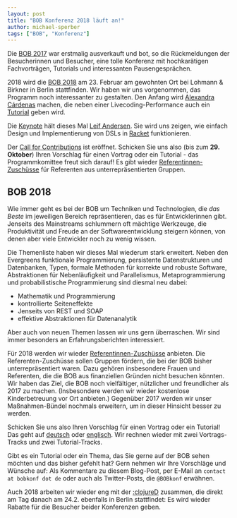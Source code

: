 ```yaml
---
layout: post
title: "BOB Konferenz 2018 läuft an!"
author: michael-sperber
tags: ["BOB", "Konferenz"]
---
```


Die [BOB 2017](http://bobkonf.de/2017/) war erstmalig ausverkauft und
bot, so die Rückmeldungen der Besucherinnen und Besucher, eine tolle
Konferenz mit hochkarätigen Fachvorträgen, Tutorials und interessanten
Pausengesprächen.

2018 wird die [BOB 2018](http://bobkonf.de/2018/) am 23. Februar am gewohnten Ort bei Lohmann &
Birkner in Berlin stattfinden.
Wir haben wir uns vorgenommen, das Programm noch interessanter zu
gestalten.  Den Anfang wird [Alexandra
Cárdenas](http://cargocollective.com/tiemposdelruido/Alexandra-Cardenas) 
machen, die neben einer Livecoding-Performance auch ein
[Tutorial](http://bobkonf.de/2018/cardenas.html) geben wird.

Die [Keynote](http://bobkonf.de/2018/andersen.html) hält dieses
Mal [Leif Andersen](http://leifandersen.net/).  Sie wird uns
zeigen, wie einfach Design und Implementierung von DSLs in
[Racket](http://racket-lang.org) funktionieren.

Der [Call for Contributions](http://bobkonf.de/2018/cfp.html) ist
eröffnet.  Schicken Sie uns also (bis zum **29. Oktober**) 
Ihren Vorschlag für einen Vortrag oder ein Tutorial - das
Programmkomittee freut sich darauf!  Es gibt wieder
[Referentinnen-Zuschüsse](http://bobkonf.de/2018/de/speaker-grants.html)
für Referenten aus unterrepräsentierten Gruppen.

<!-- more start -->

## BOB 2018

Wie immer geht es bei der BOB um Techniken und Technologien, die
*das Beste* im jeweiligen Bereich repräsentieren, das es für
Entwicklerinnen gibt.  Jenseits des Mainstreams schlummern oft mächtige
Werkzeuge, die Produktivität und Freude an der Softwareentwicklung
steigern können, von denen aber viele Entwickler noch zu wenig wissen.

Die Themenliste haben wir dieses Mal wiederum stark erweitert.  Neben
den Evergreens funktionale Programmierung, persistente Datenstrukturen
und Datenbanken, Typen, formale Methoden für korrekte und robuste
Software, Abstraktionen für Nebenläufigkeit und Parallelismus,
Metaprogrammierung und probabilistische Programmierung sind diesmal
neu dabei:

- Mathematik und Programmierung
- kontrollierte Seiteneffekte
- Jenseits von REST und SOAP
- effektive Abstraktionen für Datenanalytik

Aber auch von neuen Themen lassen wir uns gern überraschen. Wir sind
immer besonders an Erfahrungsberichten interessiert.

Für 2018 werden wir wieder
[Referentinnen-Zuschüsse](http://bobkonf.de/2018/de/speaker-grants.html)
anbieten. Die Referenten-Zuschüsse sollen Gruppen fördern, die bei
der BOB bisher unterrepräsentiert waren. Dazu gehören insbesondere
Frauen und Referenten, die die BOB aus finanziellen Gründen nicht
besuchen könnten. Wir haben das Ziel, die BOB noch vielfältiger,
nützlicher und freundlicher als 2017 zu machen.  (Insbesondere werden
wir wieder kostenlose Kinderbetreuung vor Ort anbieten.)  Gegenüber
2017 werden wir unser Maßnahmen-Bündel nochmals erweitern, um in
dieser Hinsicht besser zu werden.

Schicken Sie uns also Ihren Vorschlag für einen Vortrag oder
ein Tutorial!  Das geht auf
[deutsch](http://bobkonf.de/2018/de/cfp.html) oder
[englisch](http://bobkonf.de/2018/en/cfp.html).  Wir rechnen wieder
mit zwei Vortrags-Tracks und zwei Tutorial-Tracks.

Gibt es ein Tutorial oder ein Thema, das Sie gerne auf der BOB
sehen möchten und das bisher gefehlt hat?  Gern nehmen wir Ihre
Vorschläge und Wünsche auf: Als Kommentare zu diesem Blog-Post, per
E-Mail an `contact at bobkonf dot de` oder auch als
Twitter-Posts, die `@BOBkonf` erwähnen.

Auch 2018 arbeiten wir wieder eng mit der
[:clojureD](http://clojured.de/) zusammen, die direkt am Tag danach am 24.2. 
ebenfalls in Berlin stattfindet: 
Es wird wieder Rabatte für die Besucher beider Konferenzen geben.

<!-- more end -->

